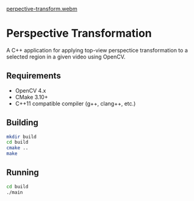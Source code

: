[perpective-transform.webm](https://github.com/user-attachments/assets/35ee4aa9-37c0-4264-bc99-3b3779cf785b)

# Perspective Transformation
A C++ application for applying top-view perspectice transformation to a selected region in a given video using OpenCV.

## Requirements

- OpenCV 4.x
- CMake 3.10+
- C++11 compatible compiler (g++, clang++, etc.)

## Building

```bash
mkdir build
cd build
cmake ..
make
```

## Running

```bash
cd build
./main
```
